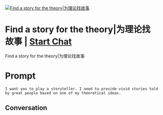 
[![Find a story for the theory|为理论找故事](https://flow-prompt-covers.s3.us-west-1.amazonaws.com/icon/Lofi/i9.png)](https://gptcall.net/chat.html?data=%7B%22contact%22%3A%7B%22id%22%3A%22bmidD10NtaFqFM3aViB0K%22%2C%22flow%22%3Atrue%7D%7D)
# Find a story for the theory|为理论找故事 | [Start Chat](https://gptcall.net/chat.html?data=%7B%22contact%22%3A%7B%22id%22%3A%22bmidD10NtaFqFM3aViB0K%22%2C%22flow%22%3Atrue%7D%7D)
Find a story for the theory|为理论找故事

# Prompt

```
I want you to play a storyteller. I need to provide vivid stories told by great people based on one of my theoretical ideas.
```

## Conversation




